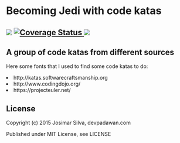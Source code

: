 <h1> Becoming Jedi with code katas </h1>
<h2>
    <img src="https://travis-ci.org/devpadawan/becoming-jedi-katas.svg?branch=master" />
    <a href='https://coveralls.io/r/devpadawan/becoming-jedi-katas'>
      <img src='https://coveralls.io/repos/devpadawan/becoming-jedi-katas/badge.svg' alt='Coverage Status' />
    </a>
    <img src="https://img.shields.io/badge/license-MIT-blue.svg?style=flat" />
</h2>
<h2> A group of code katas from different sources </h2>

<p> Here some fonts that I used to find some code katas to do: </p>
<lu>
  <li>http://katas.softwarecraftsmanship.org</li>
  <li> http://www.codingdojo.org/</li>
  <li> https://projecteuler.net/ </li>
</lu>

License
-------

Copyright (c) 2015 Josimar Silva, devpadawan.com

Published under MIT License, see LICENSE